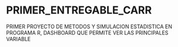 # PRIMER_ENTREGABLE_CARR
PRIMER PROYECTO DE METODOS Y SIMULACION ESTADISTICA EN PROGRAMA R, DASHBOARD QUE PERMITE VER LAS PRINCIPALES VARIABLE

